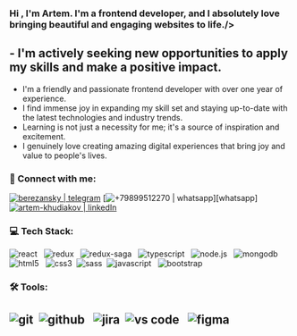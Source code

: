 ### Hi , I'm Artem. I'm a frontend developer, and I absolutely love bringing beautiful and engaging websites to life./>

## - I'm actively seeking new opportunities to apply my skills and make a positive impact.

- I'm a friendly and passionate frontend developer with over one year of experience.
- I find immense joy in expanding my skill set and staying up-to-date with the latest technologies and industry trends.
- Learning is not just a necessity for me; it's a source of inspiration and excitement.
- I genuinely love creating amazing digital experiences that bring joy and value to people's lives.

### 🤝 Connect with me:

[<img alt="berezansky | telegram" src="https://img.shields.io/badge/telegram-E4405F.svg?&style=for-the-badge&logo=telegram&logoColor=white"/>][telegram]
[<img alt="+79899512270 | whatsapp" src="https://img.shields.io/badge/whatsapp-E4405F.svg?&style=for-the-badge&logo=whatsapp&logoColor=white" />][whatsapp]
[<img alt="artem-khudiakov | linkedIn" src="https://img.shields.io/badge/linkedin-0077B5.svg?&style=for-the-badge&logo=linkedin&logoColor=white" />][linkedIn]

### 💻 Tech Stack:

<img alt="react" src="https://img.shields.io/badge/react-61DAFB.svg?&style=for-the-badge&logo=react&logoColor=fff" />
&nbsp;
<img alt="redux" src="https://img.shields.io/badge/redux-764ABC.svg?&style=for-the-badge&logo=redux&logoColor=fff" />
&nbsp;
<img alt="redux-saga" src="https://img.shields.io/badge/redux saga-939393.svg?&style=for-the-badge&logo=redux-saga&logoColor=fff" />
&nbsp;
<img alt="typescript" src="https://img.shields.io/badge/typescript-007ACC.svg?&style=for-the-badge&logo=typescript&logoColor=fff" />
&nbsp;
<img alt="node.js" src="https://img.shields.io/badge/node.js-90C53F.svg?&style=for-the-badge&logo=node.js&logoColor=fff" />
&nbsp;
<img alt="mongodb" src="https://img.shields.io/badge/mongodb-26A944.svg?&style=for-the-badge&logo=mongodb&logoColor=fff" />
&nbsp;
<img alt="html5" src="https://img.shields.io/badge/html-E34F26.svg?&style=for-the-badge&logo=html5&logoColor=fff" />
&nbsp;
<img alt="css3" src="https://img.shields.io/badge/css-1572B6.svg?&style=for-the-badge&logo=css3&logoColor=fff" />&nbsp;
<img alt="sass" src="https://img.shields.io/badge/sass-CF649A.svg?&style=for-the-badge&logo=sass&logoColor=fff" />&nbsp;
<img alt="javascript" src="https://img.shields.io/badge/javascript-F7DF1E.svg?&style=for-the-badge&logo=javascript&logoColor=fff" />
&nbsp;
<img alt="bootstrap" src="https://img.shields.io/badge/bootstrap-7610F7.svg?&style=for-the-badge&logo=bootstrap&logoColor=fff" />
&nbsp;

### 🛠 Tools:

<img alt="git" src="https://img.shields.io/badge/git-F05033.svg?&style=for-the-badge&logo=git&logoColor=fff" />&nbsp;
<img alt="github" src="https://img.shields.io/badge/github-000.svg?&style=for-the-badge&logo=github&logoColor=fff" />
&nbsp;
<img alt="jira" src="https://img.shields.io/badge/jira-2D80FF.svg?&style=for-the-badge&logo=jira&logoColor=fff" />&nbsp;
<img alt="vs code" src="https://img.shields.io/badge/vs code-007ACC.svg?&style=for-the-badge&logo=visual-studio-code&logoColor=fff" />
&nbsp;
<img alt="figma" src="https://img.shields.io/badge/figma-31A8FF.svg?&style=for-the-badge&logo=figma-photoshop&logoColor=fff" />
&nbsp;
---

[linkedin]: https://github.com/ArtemKhudiakov

[telegram]: https://web.telegram.org/berezansky

